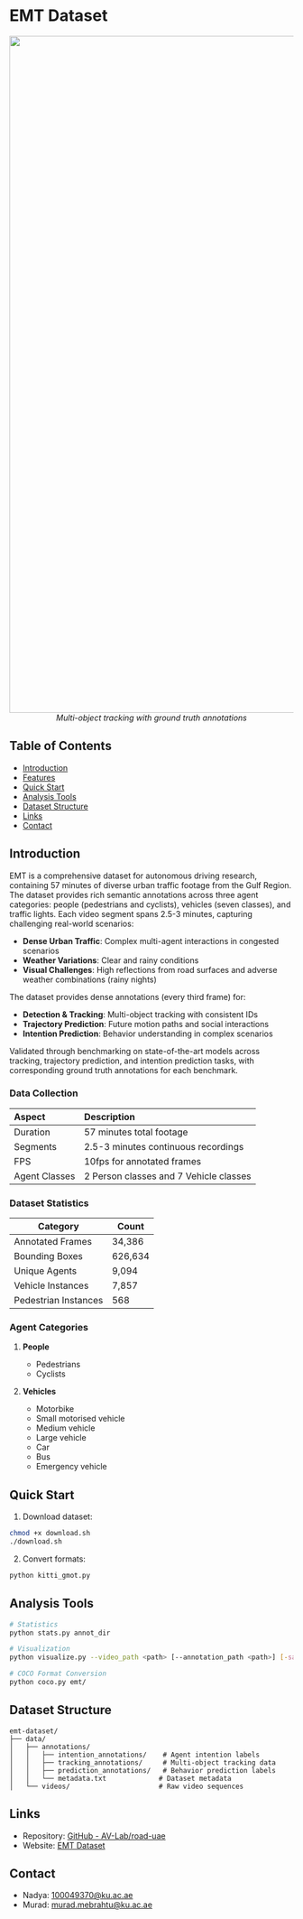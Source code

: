 # EMT Dataset

<p align="center">
    <img src="assets/Multi_object_tracking_with _gt.gif" width="1200px"/>
    <br>
    <i>Multi-object tracking with ground truth annotations</i>
</p>

## Table of Contents
- [Introduction](#introduction)
- [Features](#features)
- [Quick Start](#quick-start)
- [Analysis Tools](#analysis-tools)
- [Dataset Structure](#dataset-structure)
- [Links](#links)
- [Contact](#contact)

## Introduction
EMT is a comprehensive dataset for autonomous driving research, containing 57 minutes of diverse urban traffic footage from the Gulf Region. The dataset provides rich semantic annotations across three agent categories: people (pedestrians and cyclists), vehicles (seven classes), and traffic lights. Each video segment spans 2.5-3 minutes, capturing challenging real-world scenarios:

- **Dense Urban Traffic**: Complex multi-agent interactions in congested scenarios
- **Weather Variations**: Clear and rainy conditions
- **Visual Challenges**: High reflections from road surfaces and adverse weather combinations (rainy nights)

The dataset provides dense annotations (every third frame) for:
- **Detection & Tracking**: Multi-object tracking with consistent IDs
- **Trajectory Prediction**: Future motion paths and social interactions
- **Intention Prediction**: Behavior understanding in complex scenarios

Validated through benchmarking on state-of-the-art models across tracking, trajectory prediction, and intention prediction tasks, with corresponding ground truth annotations for each benchmark.


### Data Collection
| Aspect | Description |
|:-------|:------------|
| Duration | 57 minutes total footage |
| Segments | 2.5-3 minutes continuous recordings |
| FPS | 10fps for annotated frames |
| Agent Classes | 2 Person classes and 7 Vehicle classes|

### Dataset Statistics
| Category | Count |
|----------|------------|
| Annotated Frames | 34,386 |
| Bounding Boxes | 626,634 |
| Unique Agents | 9,094 |
| Vehicle Instances | 7,857 |
| Pedestrian Instances | 568 |

### Agent Categories
1. **People**   
   - Pedestrians
   - Cyclists

2. **Vehicles**
   - Motorbike
   - Small motorised vehicle
   - Medium vehicle
   - Large vehicle
   - Car
   - Bus
   - Emergency vehicle

## Quick Start

1. Download dataset:
```bash
chmod +x download.sh
./download.sh
```

2. Convert formats:
```bash
python kitti_gmot.py
```

## Analysis Tools

```bash
# Statistics
python stats.py annot_dir

# Visualization
python visualize.py --video_path <path> [--annotation_path <path>] [-save]

# COCO Format Conversion
python coco.py emt/
```

## Dataset Structure

```
emt-dataset/
├── data/
│   ├── annotations/
│   │   ├── intention_annotations/    # Agent intention labels
│   │   ├── tracking_annotations/     # Multi-object tracking data
│   │   ├── prediction_annotations/   # Behavior prediction labels
│   │   └── metadata.txt             # Dataset metadata
│   └── videos/                      # Raw video sequences
```

## Links
- Repository: [GitHub - AV-Lab/road-uae](https://github.com/AV-Lab/road-uae)
- Website: [EMT Dataset](https://avlab.io/emt-dataset/)

## Contact
- Nadya: 100049370@ku.ac.ae
- Murad: murad.mebrahtu@ku.ac.ae
